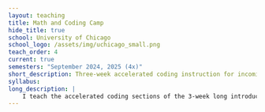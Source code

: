 ```yaml
---
layout: teaching
title: Math and Coding Camp
hide_title: true
school: University of Chicago
school_logo: /assets/img/uchicago_small.png
teach_order: 4
current: true
semesters: "September 2024, 2025 (4x)"
short_description: Three-week accelerated coding instruction for incoming MPP and MSCAPP students in R.
syllabus: 
long_description: |
    I teach the accelerated coding sections of the 3-week long introductory program for incoming MPP and MSCAPP students. The course introduces basic R programming, including tidyverse, plotting, functions, and logic and flow control.
---
```



